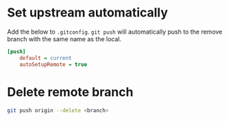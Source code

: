 # Set upstream automatically

Add the below to `.gitconfig`. `git push` will automatically push to the remove branch with the same name as the local.
```ini
[push]
	default = current
	autoSetupRemote = true
```

# Delete remote branch
```sh
git push origin --delete <branch>
```
